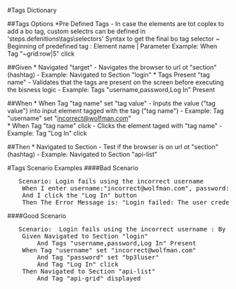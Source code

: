 #Tags Dictionary 

##Tags Options
    *Pre Defined Tags - In case the  elements are tot coplex to add a bo tag, custom selectrs can be defined in 
    'steps.defenitions\tags\selectors'
         Syntax to get the final bo tag selector
         ~ Beginning of predefined tag
         : Element name 
         | Parameter
         Example:
          When Tag "~grid:row|5" click


##Given
    * Navigated "target"
       - Navigates the browser to url ot "section" (hashtag) 
       - Example:  Navigated to Section "login" 
    * Tags Present "tag name" 
       - Validates that the tags are present on the screen before executing the bisness logic
       - Example: Tags "username,password,Log In" Present
    
##When
    * When Tag "tag name" set "tag value" 
       - Inputs the value ("tag value") into input element tagged with the tag ("tag name")
       - Example: Tag "username" set "incorrect@wolfman.com"  
    * When Tag "tag name" click
        - Clicks the element taged with "tag name"
        - Example: Tag "Log In" click   

##Then
    * Navigated to Section
        - Test if the browser is on url ot "section"(hashtag)
        - Example: Navigated to Section "api-list"  

#Tags Scenario Examples 
####Bad Scenario
<pre>
   Scenario: Login fails using the incorrect username
    When I enter username:"incorrect@wolfman.com", password:"bp3luser"
    And I click the "Log In" button
    Then The Error Message is: "Login failed: The user credentials are incorrect"
</pre>
    
####Good Scenario
<pre>
   Scenario:  Login fails using the incorrect username : By Tag operations
    Given Navigated to Section "login"
        And Tags "username,password,Log In" Present
    When Tag "username" set "incorrect@wolfman.com"
        And Tag "password" set "bp3luser"
        And Tag "Log In" click
    Then Navigated to Section "api-list"
        And Tag "api-grid" displayed    
</pre>
    
